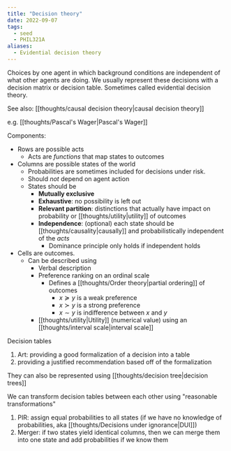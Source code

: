 ```yaml
---
title: "Decision theory"
date: 2022-09-07
tags:
  - seed
  - PHIL321A
aliases:
  - Evidential decision theory
---
```


Choices by one agent in which background conditions are independent of what other agents are doing. We usually represent these decisions with a decision matrix or decision table. Sometimes called evidential decision theory.

See also: [[thoughts/causal decision theory|causal decision theory]]

e.g. [[thoughts/Pascal's Wager|Pascal's Wager]]

Components:

- Rows are possible acts
  - Acts are _functions_ that map states to outcomes
- Columns are possible states of the world
  - Probabilities are sometimes included for decisions under risk.
  - Should _not_ depend on agent action
  - States should be
    - **Mutually exclusive**
    - **Exhaustive**: no possibility is left out
    - **Relevant partition**: distinctions that actually have impact on probability or [[thoughts/utility|utility]] of outcomes
    - **Independence**: (optional) each state should be [[thoughts/causality|causally]] and probabilistically independent of the _acts_
      - Dominance principle only holds if independent holds
- Cells are outcomes.
  - Can be described using
    - Verbal description
    - Preference ranking on an ordinal scale
      - Defines a [[thoughts/Order theory|partial ordering]] of outcomes
        - $x \succcurlyeq y$ is a weak preference
        - $x \succ y$ is a strong preference
        - $x \sim y$ is indifference between $x$ and $y$
    - [[thoughts/utility|Utility]] (numerical value) using an [[thoughts/interval scale|interval scale]]

Decision tables

1. Art: providing a good formalization of a decision into a table
2. providing a justified recommendation based off of the formalization

They can also be represented using [[thoughts/decision tree|decision trees]]

We can transform decision tables between each other using "reasonable transformations"

1. PIR: assign equal probabilities to all states (if we have no knowledge of probabilities, aka [[thoughts/Decisions under ignorance|DUI]])
2. Merger: if two states yield identical columns, then we can merge them into one state and add probabilities if we know them
